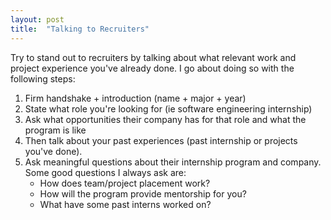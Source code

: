 ```yaml
---
layout: post
title:  "Talking to Recruiters"
---
```


Try to stand out to recruiters by talking about what relevant work and project experience you've already done. I go about doing so with the following steps:
1. Firm handshake + introduction (name + major + year)
2. State what role you're looking for (ie software engineering internship)
3. Ask what opportunities their company has for that role and what the program is like
4. Then talk about your past experiences (past internship or projects you've done).
5. Ask meaningful questions about their internship program and company. Some good questions I always ask are: 
	* How does team/project placement work? 
	* How will the program provide mentorship for you? 
	* What have some past interns worked on?
